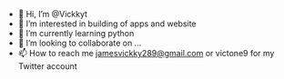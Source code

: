- 👋 Hi, I’m @Vickkyt
- 👀 I’m interested in building of apps and website 
- 🌱 I’m currently learning python 
- 💞️ I’m looking to collaborate on ...
- 📫 How to reach me jamesvickky289@gmail.com or victone9 for my Twitter account

<!---
Vickkyt/Vickkyt is a ✨ special ✨ repository because its `README.md` (this file) appears on your GitHub profile.
You can click the Preview link to take a look at your changes.
--->
